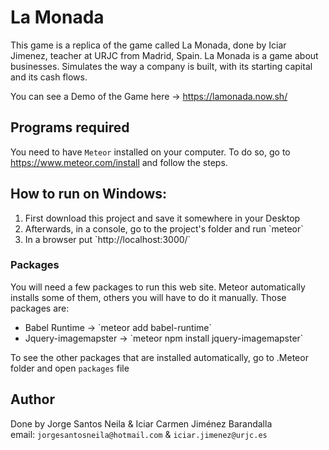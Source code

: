 # La Monada
This game is a replica of the game called La Monada, done by Iciar Jimenez, teacher at URJC from Madrid, Spain.
La Monada is a game about businesses. Simulates the way a company is built, with its starting capital and its cash flows. 

You can see a Demo of the Game here -> https://lamonada.now.sh/

## Programs required
You need to have `Meteor` installed on your computer. To do so, go to https://www.meteor.com/install and follow the steps. 

## How to run on Windows:
<ol>
  <li>First download this project and save it somewhere in your Desktop</li>
  <li>Afterwards, in a console, go to the project's folder and run `meteor` </li>
  <li>In a browser put `http://localhost:3000/` </li>
</ol>  

### Packages
You will need a few packages to run this web site. Meteor automatically installs some of them, others you will have to do it manually. Those packages are: 

<ul>
  <li>Babel Runtime -> `meteor add babel-runtime` </li>
  <li>Jquery-imagemapster -> `meteor npm install jquery-imagemapster` </li>
</ul>  

To see the other packages that are installed automatically, go to .Meteor folder and open `packages` file 

## Author
Done by Jorge Santos Neila  & Iciar Carmen Jiménez Barandalla<br />
email: `jorgesantosneila@hotmail.com` & `iciar.jimenez@urjc.es`

